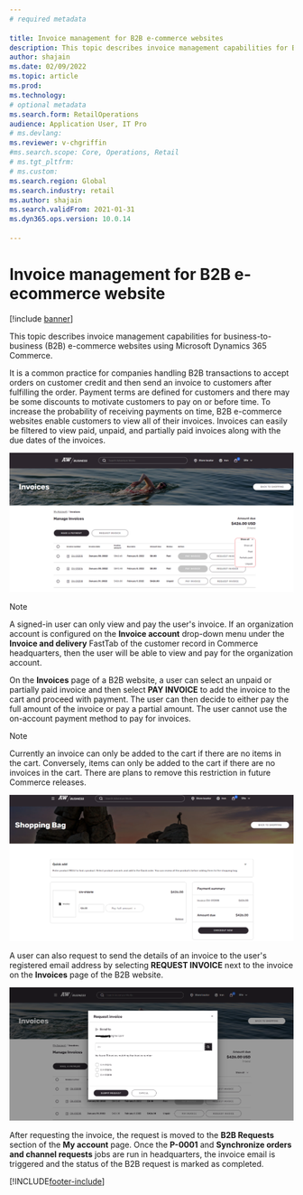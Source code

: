 ```yaml
---
# required metadata

title: Invoice management for B2B e-commerce websites
description: This topic describes invoice management capabilities for B2B e-commerce websites using Microsoft Dynamics 365 Commerce.
author: shajain
ms.date: 02/09/2022
ms.topic: article
ms.prod: 
ms.technology: 
# optional metadata
ms.search.form: RetailOperations
audience: Application User, IT Pro
# ms.devlang: 
ms.reviewer: v-chgriffin
#ms.search.scope: Core, Operations, Retail
# ms.tgt_pltfrm: 
# ms.custom: 
ms.search.region: Global
ms.search.industry: retail
ms.author: shajain
ms.search.validFrom: 2021-01-31
ms.dyn365.ops.version: 10.0.14

---
```


# Invoice management for B2B e-ecommerce website

[!include [banner](../../includes/banner.md)]

This topic describes invoice management capabilities for business-to-business (B2B) e-commerce websites using Microsoft Dynamics 365 Commerce.

It is a common practice for companies handling B2B transactions to accept orders on customer credit and then send an invoice to customers after fulfilling the order. Payment terms are defined for customers and there may be some discounts to motivate customers to pay on or before time. To increase the probability of receiving payments on time, B2B e-commerce websites enable customers to view all of their invoices. Invoices can easily be filtered to view paid, unpaid, and partially paid invoices along with the due dates of the invoices.

![Invoices page on a B2B website](/articles/commerce/media/ViewInvoices.png)

> [!NOTE]
> A signed-in user can only view and pay the user's invoice. If an organization account is configured on the **Invoice account** drop-down menu under the **Invoice and delivery** FastTab of the customer record in Commerce headquarters, then the user will be able to view and pay for the organization account.

On the **Invoices** page of a B2B website, a user can select an unpaid or partially paid invoice and then select **PAY INVOICE** to add the invoice to the cart and proceed with payment. The user can then decide to either pay the full amount of the invoice or pay a partial amount. The user cannot use the on-account payment method to pay for invoices. 

> [!NOTE]
> Currently an invoice can only be added to the cart if there are no items in the cart. Conversely, items can only be added to the cart if there are no invoices in the cart. There are plans to remove this restriction in future Commerce releases.

![Cart page on a B2B website](/articles/commerce/media/PayInvoice.png)

A user can also request to send the details of an invoice to the user's registered email address by selecting **REQUEST INVOICE** next to the invoice on the **Invoices** page of the B2B website.

![Request invoice dialog box](/articles/commerce/media/RequestInvoice2.png)

After requesting the invoice, the request is moved to the **B2B Requests** section of the **My account** page. Once the **P-0001** and **Synchronize orders and channel requests** jobs are run in headquarters, the invoice email is triggered and the status of the B2B request is marked as completed.

[!INCLUDE[footer-include](../../includes/footer-banner.md)]
